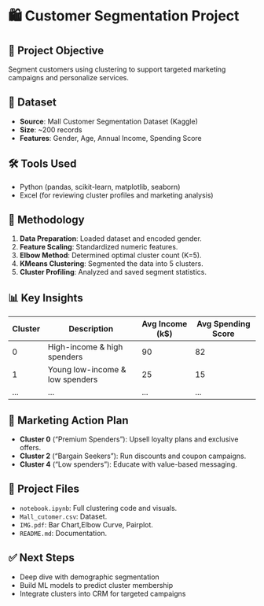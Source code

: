 # 🛍️ Customer Segmentation Project

## 🎯 Project Objective
Segment customers using clustering to support targeted marketing campaigns and personalize services.

## 📂 Dataset
- **Source**: Mall Customer Segmentation Dataset (Kaggle)
- **Size**: ~200 records
- **Features**: Gender, Age, Annual Income, Spending Score

## 🛠️ Tools Used
- Python (pandas, scikit-learn, matplotlib, seaborn)
- Excel (for reviewing cluster profiles and marketing analysis)

## 🚀 Methodology
1. **Data Preparation**: Loaded dataset and encoded gender.
2. **Feature Scaling**: Standardized numeric features.
3. **Elbow Method**: Determined optimal cluster count (K=5).
4. **KMeans Clustering**: Segmented the data into 5 clusters.
5. **Cluster Profiling**: Analyzed and saved segment statistics.

## 📊 Key Insights
| Cluster | Description                          | Avg Income (k$) | Avg Spending Score |
|---------|--------------------------------------|------------------|---------------------|
| 0       | High-income & high spenders          | 90               | 82                  |
| 1       | Young low-income & low spenders      | 25               | 15                  |
| ...     | ...                                  | ...              | ...                 |

## 🎯 Marketing Action Plan
- **Cluster 0** (“Premium Spenders”): Upsell loyalty plans and exclusive offers.
- **Cluster 2** (“Bargain Seekers”): Run discounts and coupon campaigns.
- **Cluster 4** (“Low spenders”): Educate with value-based messaging.

## 📁 Project Files
- `notebook.ipynb`: Full clustering code and visuals.
- `Mall_cutomer.csv`: Dataset.
- `IMG.pdf`: Bar Chart,Elbow Curve, Pairplot.
- `README.md`: Documentation.

## ✅ Next Steps
- Deep dive with demographic segmentation
- Build ML models to predict cluster membership
- Integrate clusters into CRM for targeted campaigns




